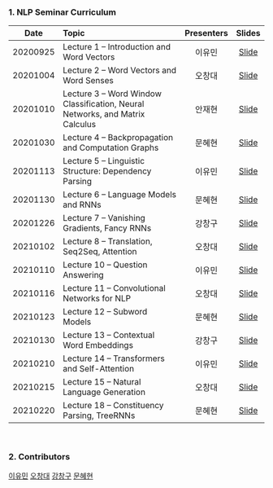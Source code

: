 ### 1. NLP Seminar Curriculum 

|       Date       | Topic | Presenters | Slides |
|:----------------:|:----------------------------------------|:----------:|:------:
| 20200925 |   Lecture 1 – Introduction and Word Vectors | 이유민 | [Slide]()
| 20201004 |   Lecture 2 – Word Vectors and Word Senses | 오창대 | [Slide](https://github.com/yourmean/UOS-NLP-Seminar/blob/master/Slides/lec02_Word_Vectors_and_Word_senses.pdf)
| 20201010 |   Lecture 3 – Word Window Classification, Neural Networks, and Matrix Calculus | 안재현 | [Slide]()
| 20201030 |   Lecture 4 – Backpropagation and Computation Graphs | 문혜현 | [Slide](https://github.com/yourmean/UOS-NLP-Seminar/blob/master/Slides/lec04_Backpropagation_and_Computationgraphs.pdf)
| 20201113 |   Lecture 5 – Linguistic Structure: Dependency Parsing | 이유민 | [Slide]()
| 20201130 |   Lecture 6 – Language Models and RNNs | 문혜현 | [Slide](https://github.com/yourmean/UOS-NLP-Seminar/blob/master/Slides/lec06_Languagemodels_and_RNNs.pdf)
| 20201226 |   Lecture 7 – Vanishing Gradients, Fancy RNNs | 강창구 | [Slide](https://github.com/yourmean/UOS-NLP-Seminar/blob/master/Slides/lec07_Vanishing_Gradient_Fancy_RNNs.pdf)
| 20210102 |   Lecture 8 – Translation, Seq2Seq, Attention | 오창대 | [Slide](https://github.com/yourmean/UOS-NLP-Seminar/blob/master/Slides/lec08_seq2seqAttention.pdf)
| 20210110 |   Lecture 10 – Question Answering | 이유민 | [Slide]()
| 20210116 |   Lecture 11 – Convolutional Networks for NLP | 오창대 | [Slide](https://github.com/yourmean/UOS-NLP-Seminar/blob/master/Slides/lec11_CNNforNLP.pdf)
| 20210123 |   Lecture 12 – Subword Models | 문혜현 | [Slide](https://github.com/yourmean/UOS-NLP-Seminar/blob/master/Slides/lec12_Subword_models.pdf)
| 20210130 |   Lecture 13 – Contextual Word Embeddings | 강창구 | [Slide](https://github.com/yourmean/UOS-NLP-Seminar/blob/master/Slides/lec13_Contextual_Word_Embedding.pdf)
| 20210210 |   Lecture 14 – Transformers and Self-Attention | 이유민 | [Slide]()
| 20210215 |   Lecture 15 – Natural Language Generation | 오창대 | [Slide]()
| 20210220 |   Lecture 18 – Constituency Parsing, TreeRNNs | 문혜현 | [Slide](https://github.com/yourmean/UOS-NLP-Seminar/blob/master/Slides/lec18_Constituency%20Parsing%2C%20TreeRNNs.pdf)
<br/>

### 2. Contributors
[이유민](https://github.com/yourmean)
[오창대](https://github.com/changdaeoh)
[강창구](https://github.com/rxdcxdrnine)
[문혜현](https://github.com/hyehyeonmoon)
